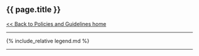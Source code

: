 ## {{ page.title }}
<!--- {: .page-header} --->
[<< Back to Policies and Guidelines home](/about/policies/)

---

{% include_relative legend.md %}

---
